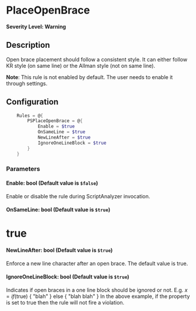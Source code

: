 # PlaceOpenBrace

**Severity Level: Warning**

## Description

Open brace placement should follow a consistent style. It can either follow KR style (on same line) or the Allman style (not on same line).

**Note**: This rule is not enabled by default. The user needs to enable it through settings.

## Configuration

```powershell
    Rules = @{
        PSPlaceOpenBrace = @{
            Enable = $true
            OnSameLine = $true
            NewLineAfter = $true
            IgnoreOneLineBlock = $true
        }
    }
```

### Parameters

#### Enable: bool (Default value is `$false`)

Enable or disable the rule during ScriptAnalyzer invocation.

#### OnSameLine: bool (Default value is `$true`)

# true

#### NewLineAfter: bool (Default value is `$true`)

Enforce a new line character after an open brace. The default value is true.

#### IgnoreOneLineBlock: bool (Default value is `$true`)

Indicates if open braces in a one line block should be ignored or not.
E.g. $x = if ($true) { "blah" } else { "blah blah" }
In the above example, if the property is set to true then the rule will not fire a violation.
